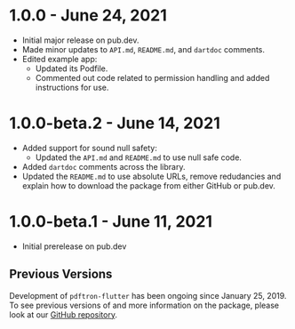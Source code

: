 # 1.0.0 - June 24, 2021

* Initial major release on pub.dev.
* Made minor updates to `API.md`, `README.md`, and `dartdoc` comments.
* Edited example app:
    * Updated its Podfile.
    * Commented out code related to permission handling and added instructions for use.

# 1.0.0-beta.2 - June 14, 2021

* Added support for sound null safety:
    * Updated the `API.md` and `README.md` to use null safe code. 
* Added `dartdoc` comments across the library. 
* Updated the `README.md` to use absolute URLs, remove redudancies and explain how to download the package from either GitHub or pub.dev.

# 1.0.0-beta.1 - June 11, 2021

* Initial prerelease on pub.dev

## Previous Versions

Development of `pdftron-flutter` has been ongoing since January 25, 2019. To see previous versions of and more information on the package, please look at our [GitHub repository](https://github.com/PDFTron/pdftron-flutter).